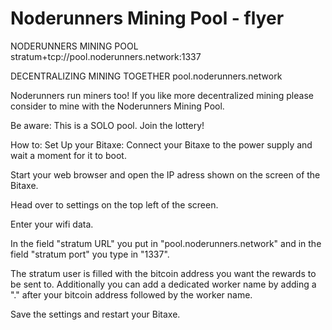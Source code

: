 # Noderunners Mining Pool - flyer

NODERUNNERS MINING POOL
stratum+tcp://pool.noderunners.network:1337

DECENTRALIZING MINING TOGETHER
pool.noderunners.network

Noderunners run miners too! If you like more decentralized mining please consider to mine with the Noderunners Mining Pool. 

Be aware: This is a SOLO pool. Join the lottery!

How to: Set Up your Bitaxe:
Connect your Bitaxe to the power supply and wait a moment for it to boot.

Start your web browser and open the IP adress shown on the screen of the Bitaxe.

Head over to settings on the top left of the screen.

Enter your wifi data.

In the field "stratum URL" you put in "pool.noderunners.network" and in the
field "stratum port" you type in "1337".

The stratum user is filled with the bitcoin address you want the rewards to be sent to. Additionally you can add a dedicated worker name by adding a "." after your bitcoin address followed by the worker name.

Save the settings and restart your Bitaxe.
